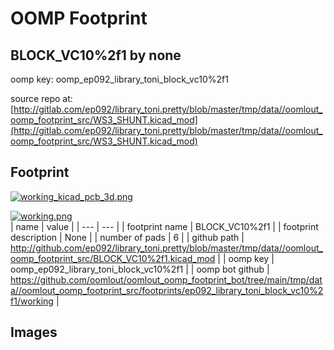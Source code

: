 # OOMP Footprint  
## BLOCK_VC10%2f1  by none  
  
oomp key: oomp_ep092_library_toni_block_vc10%2f1  
  
source repo at: [http://gitlab.com/ep092/library_toni.pretty/blob/master/tmp/data//oomlout_oomp_footprint_src/WS3_SHUNT.kicad_mod](http://gitlab.com/ep092/library_toni.pretty/blob/master/tmp/data//oomlout_oomp_footprint_src/WS3_SHUNT.kicad_mod)  
## Footprint  
  
[![working_kicad_pcb_3d.png](working_kicad_pcb_3d_600.png)](working_kicad_pcb_3d.png)  
  
[![working.png](working_600.png)](working.png)  
| name | value | 
| --- | --- | 
| footprint name | BLOCK_VC10%2f1 | 
| footprint description | None | 
| number of pads | 6 | 
| github path | http://github.com/ep092/library_toni.pretty/blob/master/tmp/data//oomlout_oomp_footprint_src/BLOCK_VC10%2f1.kicad_mod | 
| oomp key | oomp_ep092_library_toni_block_vc10%2f1 | 
| oomp bot github | https://github.com/oomlout/oomlout_oomp_footprint_bot/tree/main/tmp/data//oomlout_oomp_footprint_src/footprints/ep092_library_toni_block_vc10%2f1/working | 
## Images  
